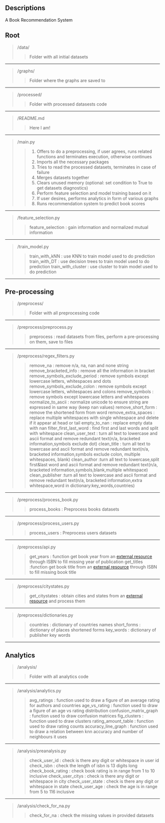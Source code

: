 Descriptions
---------------
A Book Recommendation System

**Root**
---------------
> /data/
>> Folder with all initial datasets
---------------
> /graphs/
>> Folder where the graphs are saved to
---------------
> /processed/
>> Folder with processed datasests code
---------------
> /README.md
>> Here I am!
---------------
> /main.py
>> 1. Offers to do a preprocessing, if user agrees, runs related functions and terminates execution, otherwise continues
>> 2. Imports all the necessary packages
>> 3. Tries to read the processed datasets, terminates in case of failure
>> 4. Merges datasets together
>> 5. Clears unused memory (optional: set condition to True to get datasets diagnostics)
>> 6. Perform feature selection and model training based on it
>> 7. If user desires, performs analytics in form of various graphs
>> 8. Runs recommendation system to predict book scores
---------------
> /feature_selection.py
>> feature_selection : gain information and normalized mutual information
---------------
> /train_model.py
>> train_with_kNN : use KNN to train model used to do prediction
>> train_with_DT : use decision trees to train model used to do prediction
>> train_with_cluster : use cluster to train model used to do prediction
---------------
**Pre-processing**
---------------
> /preprocess/
>> Folder with all preprocessing code
---------------
> /preprocess/preprocess.py
>> preprocess : read datasets from files, perform a pre-processing on them, save to files
---------------
> /preprocess/regex_filters.py
>> remove_na : remove n/a, na, nan and none string
>> remove_bracketed_info : remove all the information in bracket
>> remove_symbols_exclude_period : remove symbols except lowercase letters, whitespaces and dots
>> remove_symbols_exclude_colon : remove symbols except lowercase letters, whitespaces and colons
>> remove_symbols : remove symbols except lowercase letters and whitespaces
>> normalize_to_ascii : normalize unicode to ensure string are expressed in same way (keep nan values)
>> remove_short_form : remove the shortened form from word
>> remove_extra_spaces : replace multiple whitespaces with single whitespace and delete if it appear at head or tail
>> empty_to_nan : replace empty data with nan
>> filter_first_last_word : find first and last words and split with whitespace
>> clean_user_text : turn all text to lowercase and ascii format and remove redundant text(n/a, bracketed information,symbols exclude dot)
>> clean_title : turn all text to lowercase and ascii format and remove redundant text(n/a, bracketed information,symbols exclude colon, multiple whitespaces, blank)
>> clean_author :turn all text to lowercase,split first&last word and ascii format and remove redundant text(n/a, bracketed information,symbols,blank,multiple whitespace)
>> clean_publisher :turn all text to lowercase and ascii format and remove redundant text(n/a, bracketed information,extra whitespace,word in dictionary:key_words,countries)
---------------
> /preprocess/process_book.py
>> process_books : Preprocess books datasets
---------------
> /preprocess/process_users.py
>> process_users : Preprocess users datasets
---------------
> /preprocess/api.py
>> get_years : function get book year from an [external resource]('https://openlibrary.org/isbn) through ISBN to fill missing year of publication
>> get_titles :function get book title from an [external resource]('https://openlibrary.org/isbn) through ISBN to fill missing book title
---------------
> /preprocess/citystates.py
>> get_citystates : obtain cities and states from an [external resource]('https://raw.githubusercontent.com/dr5hn/countries-states-cities-database/master/csv) and process them
---------------
> /preprocess/dictionaries.py
>> countries : dictionary of countries names
>> short_forms : dictionary of places shortened forms
>> key_words : dictionary of publisher key words
---------------
**Analytics**
---------------
> /analysis/
>> Folder with all analytics code
---------------
> /analysis/analytics.py
>> avg_ratings : function used to draw a figure of an average rating for authors and countries
>> age_vs_rating : function used to draw a figure of an age vs rating distribution
>> confusion_matrix_graph : function used to draw confusion matrices
>> fig_clusters : function used to draw clusters
>> rating_amount_table : function used to draw rating counts
>> accuracy_line_graph : function used to draw a relation between knn accuracy and number of neighbours it uses
---------------
> /analysis/preanalysis.py
>> check_user_id : check is there any digit or whitespace in user id
>> check_isbn : check the length of isbn is 13 digits long
>> check_book_rating : check book rating is in range from 1 to 10 inclusive
>> check_user_citys : check is there any digit or whitespace in city
>> check_user_state : check is there any digit or whitespace in state
>> check_user_age : check the age is in range from 5 to 116 inclusive
---------------
> /analysis/check_for_na.py
>> check_for_na : check the missing values in provided datasets

